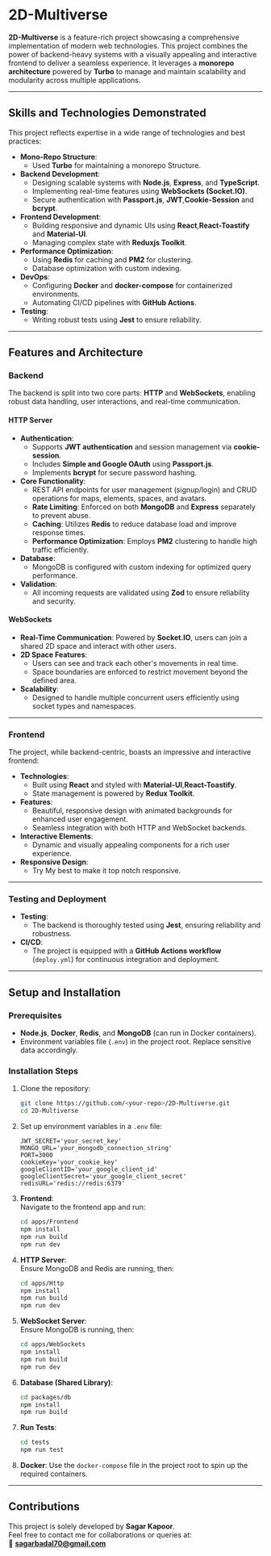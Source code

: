# 2D-Multiverse

**2D-Multiverse** is a feature-rich project showcasing a comprehensive implementation of modern web technologies. This project combines the power of backend-heavy systems with a visually appealing and interactive frontend to deliver a seamless experience. It leverages a **monorepo architecture** powered by **Turbo** to manage and maintain scalability and modularity across multiple applications.

---
## **Skills and Technologies Demonstrated**

This project reflects expertise in a wide range of technologies and best practices:
- **Mono-Repo Structure**:
  - Used **Turbo** for maintaining a monorepo Structure.
- **Backend Development**:
  - Designing scalable systems with **Node.js**, **Express**, and **TypeScript**.
  - Implementing real-time features using **WebSockets (Socket.IO)**.
  - Secure authentication with **Passport.js**, **JWT**,**Cookie-Session** and **bcrypt**.
- **Frontend Development**:
  - Building responsive and dynamic UIs using **React**,**React-Toastify** and **Material-UI**.
  - Managing complex state with **Reduxjs Toolkit**.
- **Performance Optimization**:
  - Using **Redis** for caching and **PM2** for clustering.
  - Database optimization with custom indexing.
- **DevOps**:
  - Configuring **Docker** and **docker-compose** for containerized environments.
  - Automating CI/CD pipelines with **GitHub Actions**.
- **Testing**:
  - Writing robust tests using **Jest** to ensure reliability.

---

## **Features and Architecture**

### **Backend**
The backend is split into two core parts: **HTTP** and **WebSockets**, enabling robust data handling, user interactions, and real-time communication.

#### HTTP Server
- **Authentication**:  
  - Supports **JWT authentication** and session management via **cookie-session**.  
  - Includes **Simple and Google OAuth** using **Passport.js**.
  - Implements **bcrypt** for secure password hashing.
- **Core Functionality**:
  - REST API endpoints for user management (signup/login) and CRUD operations for maps, elements, spaces, and avatars.
  - **Rate Limiting**: Enforced on both **MongoDB** and **Express** separately to prevent abuse.
  - **Caching**: Utilizes **Redis** to reduce database load and improve response times.
  - **Performance Optimization**: Employs **PM2** clustering to handle high traffic efficiently.
- **Database**:
  - MongoDB is configured with custom indexing for optimized query performance.
- **Validation**:
  - All incoming requests are validated using **Zod** to ensure reliability and security.

#### WebSockets
- **Real-Time Communication**: Powered by **Socket.IO**, users can join a shared 2D space and interact with other users.
- **2D Space Features**:
  - Users can see and track each other's movements in real time.
  - Space boundaries are enforced to restrict movement beyond the defined area.
- **Scalability**:
  - Designed to handle multiple concurrent users efficiently using socket types and namespaces.

---

### **Frontend**
The project, while backend-centric, boasts an impressive and interactive frontend:
- **Technologies**:
  - Built using **React** and styled with **Material-UI**,**React-Toastify**.
  - State management is powered by **Redux Toolkit**.
- **Features**:
  - Beautiful, responsive design with animated backgrounds for enhanced user engagement.
  - Seamless integration with both HTTP and WebSocket backends.
- **Interactive Elements**:
  - Dynamic and visually appealing components for a rich user experience.
- **Responsive Design**:
  - Try My best to make it top notch responsive. 

---

### **Testing and Deployment**
- **Testing**:
  - The backend is thoroughly tested using **Jest**, ensuring reliability and robustness.
- **CI/CD**:
  - The project is equipped with a **GitHub Actions workflow** (`deploy.yml`) for continuous integration and deployment.

---

## **Setup and Installation**

### **Prerequisites**
- **Node.js**, **Docker**, **Redis**, and **MongoDB** (can run in Docker containers).
- Environment variables file (`.env`) in the project root. Replace sensitive data accordingly.

### **Installation Steps**
1. Clone the repository:  
   ```bash
   git clone https://github.com/<your-repo>/2D-Multiverse.git
   cd 2D-Multiverse
   ```
2. Set up environment variables in a `.env` file:
   ```env
   JWT_SECRET='your_secret_key'
   MONGO_URL='your_mongodb_connection_string'
   PORT=3000
   cookieKey='your_cookie_key'
   googleClientID='your_google_client_id'
   googleClientSecret='your_google_client_secret'
   redisURL='redis://redis:6379'
   ```

3. **Frontend**:  
   Navigate to the frontend app and run:
   ```bash
   cd apps/Frontend
   npm install
   npm run build
   npm run dev
   ```

4. **HTTP Server**:  
   Ensure MongoDB and Redis are running, then:
   ```bash
   cd apps/Http
   npm install
   npm run build
   npm run dev
   ```

5. **WebSocket Server**:  
   Ensure MongoDB is running, then:
   ```bash
   cd apps/WebSockets
   npm install
   npm run build
   npm run dev
   ```

6. **Database (Shared Library)**:
   ```bash
   cd packages/db
   npm install
   npm run build
   ```

7. **Run Tests**:
   ```bash
   cd tests
   npm run test
   ```

8. **Docker**:
   Use the `docker-compose` file in the project root to spin up the required containers.

---

## **Contributions**
This project is solely developed by **Sagar Kapoor**.  
Feel free to contact me for collaborations or queries at:  
📧 **sagarbadal70@gmail.com**
